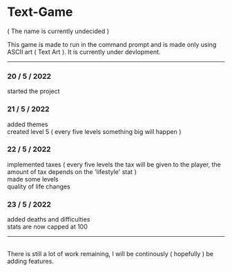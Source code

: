 # Text-Game

( The name is currently undecided )

This game is made to run in the command prompt and is made only using ASCII art ( Text Art ).
It is currently under devlopment.

<hr>

### 20 / 5 / 2022

started the project

### 21 / 5 / 2022

added themes <br>
created level 5 ( every five levels something big will happen )

### 22 / 5 / 2022

implemented taxes ( every five levels the tax will be given to the player, the amount of tax depends on the 'lifestyle' stat ) <br>
made some levels <br>
quality of life changes 

### 23 / 5 / 2022

added deaths and difficulties <br>
stats are now capped at 100 <br>
<hr><br>
There is still a lot of work remaining, I will be continously ( hopefully ) be adding features.
